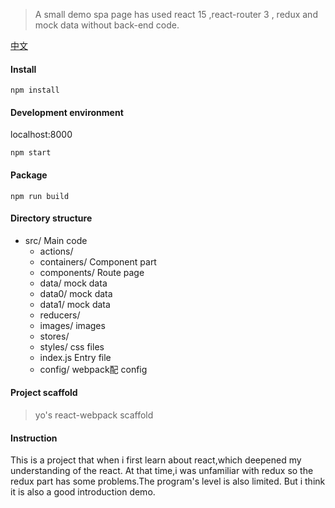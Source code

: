 > A small demo spa page has used react 15 ,react-router 3 , redux and mock data without back-end code.

[中文](/README.CN.md)
#### Install
```shell
npm install
```

#### Development environment
localhost:8000
```shell
npm start
```

#### Package
```
npm run build
```

####  Directory structure

- src/ Main code
    - actions/
    - containers/ Component part
    - components/ Route page
    - data/ mock data
    - data0/ mock data
    - data1/ mock data
    - reducers/ 
    - images/ images
    - stores/ 
    - styles/ css files
    - index.js Entry file
    - config/ webpack配 config

#### Project scaffold
> yo's react-webpack scaffold

#### Instruction
This is a project that when i first learn about react,which deepened my understanding of the react. At that time,i was unfamiliar with redux so the redux part has some problems.The program's level is also limited. But i think it is also a good introduction demo.
